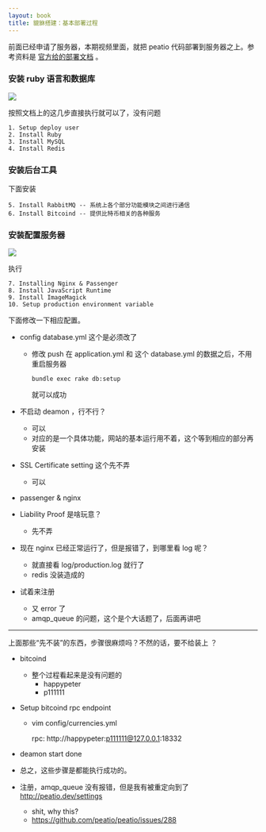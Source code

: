 ```yaml
---
layout: book
title: 貔貅搭建：基本部署过程
---
```


前面已经申请了服务器，本期视频里面，就把 peatio 代码部署到服务器之上。参考资料是 [官方给的部署文档](https://github.com/peatio/peatio/blob/master/doc/deploy-ubuntu.md) 。


### 安装 ruby 语言和数据库

![](http://media.happycasts.net/pic/peterpic/ruby-lang.png)

按照文档上的这几步直接执行就可以了，没有问题

    1. Setup deploy user
    2. Install Ruby
    3. Install MySQL
    4. Install Redis

<!--  包括 rbenv 等等就都不细说了，懂的人自然懂，不懂的人说也更晕 -->

<!-- redis 必须得安装，不然后面要报错 -->

### 安装后台工具

下面安装

    5. Install RabbitMQ -- 系统上各个部分功能模块之间进行通信
    6. Install Bitcoind -- 提供比特币相关的各种服务

<!-- 不需要 passenger-install-nginx-module 这一步
按照 https://github.com/peatio/peatio/blob/master/doc/deploy-ubuntu.md
安装 passenger 定制过的 nginx -->


### 安装配置服务器


![](http://media.happycasts.net/pic/peterpic/peatio_shot.png)

执行

    7. Installing Nginx & Passenger
    8. Install JavaScript Runtime
    9. Install ImageMagick
    10. Setup production environment variable

下面修改一下相应配置。




- config database.yml 这个是必须改了
  - 修改 push 在 application.yml 和 这个 database.yml 的数据之后，不用重启服务器

        bundle exec rake db:setup

     就可以成功

- 不启动 deamon ，行不行？
  - 可以
  - 对应的是一个具体功能，网站的基本运行用不着，这个等到相应的部分再安装

- SSL Certificate setting 这个先不弄
  - 可以

- passenger & nginx

- Liability Proof 是啥玩意？
  - 先不弄

- 现在 nginx 已经正常运行了，但是报错了，到哪里看 log 呢？
  - 就直接看 log/production.log 就行了
  - redis 没装造成的

- 试着来注册
  - 又 error 了
  - amqp_queue 的问题，这个是个大话题了，后面再讲吧

---

上面那些“先不装”的东西，步骤很麻烦吗？不然的话，要不给装上
？

- bitcoind
  - 整个过程看起来是没有问题的
    - happypeter
    - p111111

- Setup bitcoind rpc endpoint
  - vim config/currencies.yml

      rpc: http://happypeter:p111111@127.0.0.1:18332

-  deamon start done

- 总之，这些步骤是都能执行成功的。
- 注册，amqp_queue 没有报错，但是我有被重定向到了 http://peatio.dev/settings
  -  shit, why this?
    - https://github.com/peatio/peatio/issues/288
